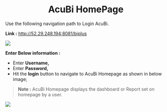 



<center><h1>AcuBi HomePage</h1></center>

  Use the following navigation path to Login AcuBi.
  
**Link :** http://52.29.248.194:8081/biplus


![
](https://raw.githubusercontent.com/sv18042016/fp1/master/images/biplus_login.png)

**Enter Below information :**

-  Enter  **Username,**  
- Enter **Password,**  
- Hit the   **login** button to navigate to AcuBi  Homepage as shown in below image;

> **Note :** AcuBi Homepage displays the dashboard or Report set on homepage by a user.

![
](https://raw.githubusercontent.com/sv18042016/fp1/7b586036bd846df4b3dd83616f332177ee6f7dde/images/homepage.png)
<!--stackedit_data:
eyJoaXN0b3J5IjpbLTExODQ4NDk3NzZdfQ==
-->